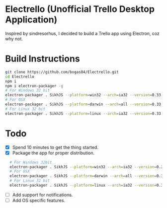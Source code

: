 Electrello (Unofficial Trello Desktop Application)
==

Inspired by sindresorhus, I decided to build a Trello app using Electron, coz why not.

Build Instructions
==

```bash
git clone https://github.com/bogas04/Electrello.git
cd Electrello
npm i
npm i electron-packager -g
# For Windows 32 bit
electron-packager . SikhJS --platform=win32 --arch=ia32 --version=0.33.1
# For OSX 
electron-packager . SikhJS --platform=darwin --arch=all --version=0.33.1
# For Linux 32 bit
electron-packager . SikhJS --platform=linux --arch=ia32 --version=0.33.1
```
Todo
==

* [x] Spend 10 minutes to get the thing started.
* [x] Package the app for proper distribution.
```bash
  # For Windows 32bit
  electron-packager . SikhJS --platform=win32 --arch=ia32 --version=0.33.1
  # For OSX 
  electron-packager . SikhJS --platform=darwin --arch=all --version=0.33.1
  # For Linux 32 bit
  electron-packager . SikhJS --platform=linux --arch=ia32 --version=0.33.1
```
* [ ] Add support for notifications.
* [ ] Add OS specific features.
